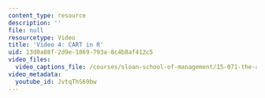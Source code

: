 ```yaml
---
content_type: resource
description: ''
file: null
resourcetype: Video
title: 'Video 4: CART in R'
uid: 13d0a88f-2d9e-1869-793a-8c4b8af412c5
video_files:
  video_captions_file: /courses/sloan-school-of-management/15-071-the-analytics-edge-spring-2017/trees/judge-jury-and-classifier-an-introduction-to-trees/video-4-cart-in-r/video-4-cart-in-r-0/JvtqThS69bw.vtt
video_metadata:
  youtube_id: JvtqThS69bw
---
```

